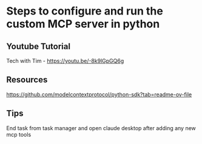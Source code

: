# Steps to configure and run the custom MCP server in python

## Youtube Tutorial

Tech with Tim - https://youtu.be/-8k9lGpGQ6g

## Resources

https://github.com/modelcontextprotocol/python-sdk?tab=readme-ov-file

## Tips 

End task from task manager and open claude desktop after adding any new mcp tools